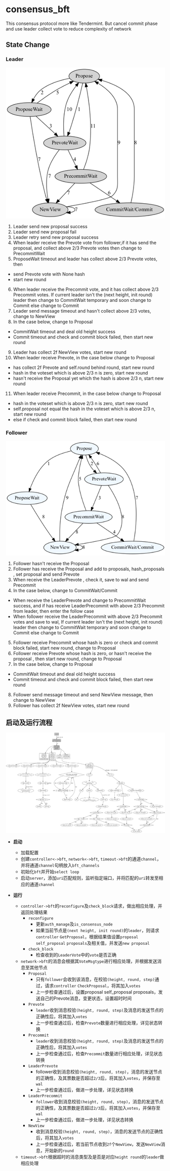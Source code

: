 # consensus_bft
This consensus protocol more like Tendermint. But cancel commit phase and use leader collect vote to reduce complexity of network

## State Change
### Leader
![start](img/leader.png)

1. Leader send new proposal success
2. Leader send new proposal fail
3. Leader retry send new proposal success
4. When leader receive the Prevote vote from follower,if it has send the proposal, and collect above 2/3 Prevote votes then change to PrecommitWait
5. ProposeWait timeout and leader has collect above 2/3 Prevote votes, then
- send Prevote vote with None hash
- start new round
6. When leader receive the Precommit vote, and it has collect above 2/3 Precommit votes.
   If current leader isn't the (next height, init round) leader then change to CommitWait temporary and soon change to Commit else change to Commit
7. Leader send message timeout and hasn't collect above 2/3 votes, change to NewView
8. In the case below, change to Proposal
- CommitWait timeout and deal old height success
- Commit timeout and check and commit block failed, then start new round
9. Leader has collect 2f NewView votes, start new round
10. When leader receive Prevote, in the case below change to Proposal
- has collect 2f Prevote and self.round behind round, start new round
- hash in the voteset which is above 2/3 n is zero, start new round
- hasn't receive the Proposal yet which the hash is above 2/3 n, start new round
11. When leader receive Precommit, in the case below change to Proposal
- hash in the voteset which is above 2/3 n is zero, start new round
- self.proposal not equal the hash in the voteset which is above 2/3 n, start new round
- else if check and commit block failed, then start new round

### Follower
![follower](img/follower.png)
1. Follower hasn't receive the Proposal
2. Follower has receive the Proposal and add to proposals, hash_proposals , set proposal and send Prevote
3. When receive the LeaderPrevote , check it, save to wal and send Precommit
4. In the case below, change to CommitWait/Commit
- When receive the LeaderPrevote and change to PrecommitWait success, and if has receive LeaderPrecommit with above 2/3 Precommit from leader, then enter the follow case
- When follower receive the LeaderPrecommit with above 2/3 Precommit votes and save to wal, If current leader isn't the (next height, init round) leader then change to CommitWait temporary and soon change to Commit else change to Commit
5. Follower receive Precommit whose hash is zero or check and commit block failed, start new round, change to Proposal
6. Follower receive Prevote whose hash is zero, or hasn't receive the proposal , then start new round, change to Proposal
7. In the case below, change to Proposal
- CommitWait timeout and deal old height success
- Commit timeout and check and commit block failed, then start new round
8. Follower send message timeout and send NewView message, then change to NewView
9. Follower has collect 2f NewView votes, start new round

## 启动及运行流程
![start](img/start.png)

- **启动**
    - 加载配置
    - 创建`controller<->bft`, `network<->bft`, `timeout->bft`的通道`channel`，并将通道`channel`句柄放入`bft_channels`
    - 初始化`bft`并开始`select loop`
    - 启动`server`，添加`uri`匹配规则，监听指定端口，并将匹配的`uri`转发至相应的通道`channel`

- **运行**
    - `controller->bft`的`reconfigure`及`check_block`请求，做出相应处理，并返回处理结果
        - `reconfigure`
            - 更新`auth_manage`及`is_consensus_node`
            - 如果当前节点是`(next height, init round)`的`leader`，则请求`controller` `GetProposal`，根据结果值设置`proposal` `self_proposal` `proposals`及相关值，并发送`new proposal`
        - `check_block`
            - 检查收到的`LeaderVote`中的`vote`是否正确
    - `network->bft`的消息会根据其`VoteMsgtype`进行相应处理，并根据发送消息至其他节点
        - `Proposal`
            - 只有`follower`会收到该消息，在校验`(height, round, step)`通过，请求`controller` `CheckProposal`，将其加入`votes`
            - 上一步检查通过后，设置proposal self_proposal proposals，发送自己的Prevote消息，变更状态，设置超时时间
        - `Prevote`
            - `leader`收到消息校验`(height, round, step)`及消息的发送节点的正确性后，将其加入`votes`
            - 上一步检查通过后，检查`Prevote`数量进行相应处理，详见状态转换
        - `Precommit`
            - `leader`收到消息校验`(height, round, step)`及消息的发送节点的正确性后，将其加入`votes`
            - 上一步检查通过后，检查`Precommit`数量进行相应处理，详见状态转换
        - `LeaderPrevote`
            - follower收到消息校验`(height, round, step)`，消息的发送节点的正确性，及其票数是否超过`2/3`后，将其加入`votes`，并保存至`wal`
            - 上一步检查通过后，做进一步处理，详见状态转换
        - `LeaderPrecommit`
            - `follower`收到消息校验`(height, round, step)`，消息的发送节点的正确性，及其票数是否超过`2/3`后，将其加入`votes`，并保存至`wal`
            - 上一步检查通过后，做进一步处理，详见状态转换
        - `NewView`
            - 收到消息校验`(height, round, step)`，消息的发送节点的正确性后，将其加入`votes`
            - 上一步检查通过后，若当前节点收到`2f`个`NewView`，发送`NewView`消息，开始新的`round`
    - `timeout->bft`根据超时的消息类型及是否是对应`height round`的`leader`做相应处理
    
